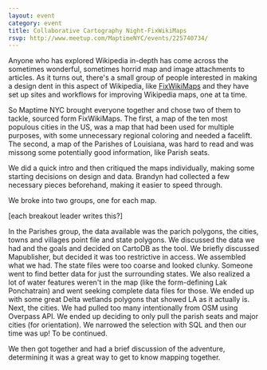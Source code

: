 ```yaml
---
layout: event
category: event
title: Collaborative Cartography Night-FixWikiMaps
rsvp: http://www.meetup.com/MaptimeNYC/events/225740734/
---
```


Anyone who has explored Wikipedia in-depth has come across the sometimes wonderful, sometimes horrid map and image attachments to articles. As it turns out, there's a small group of people interested in making a design dent in this aspect of Wikipedia, like [FixWikiMaps](http://fixwikimaps.tumblr.com) and they have set up sites and workflows for improving Wikipedia maps, one at ta time. 

So Maptime NYC brought everyone together and chose two of them to tackle, sourced form FixWikiMaps. The first, a map of the ten most populous cities in the US, was a map that had been used for multiple purposes, with some unnecessary regional coloring and needed a facelift. The second, a map of the Parishes of Louisiana, was hard to read and was missong some potentially good information, like Parish seats. 

We did a quick intro and then critiqued the maps individually, making some starting decisions on design and data. Brandyn had collected a few necessary pieces beforehand, making it easier to speed through. 

We broke into two groups, one for each map. 

[each breakout leader writes this?]

In the Parishes group, the data available was the parich polygons, the cities, towns and villages point file and state polygons. We discussed the data we had and the goals and decided on CartoDB as the tool. We briefly discussed Mapublisher, but decided it was too restrictive in access. We assembled what we had. The state files were too coarse and looked clunky. Someone went to find better data for just the surrounding states. We also realized a lot of water features weren't in the map (like the form-defining Lak Ponchatrain) and went seeking complete data files for those. We ended up with some great Delta wetlands polygons that showed LA as it actually is. Next, the cities. We had pulled too many intentionally from OSM using Overpass API. We ended up deciding to only pull the parish seats and major cities (for orientation). We narrowed the selection with SQL and then our time was up! To be continued. 

We then got together and had a brief discussion of the adventure, determining it was a great way to get to know mapping together. 

